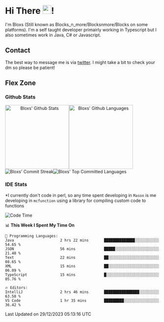# Hi There <img src="https://media.giphy.com/media/hvRJCLFzcasrR4ia7z/giphy.gif" width="28">!
I'm Bloxs (Still known as Blocks_n_more/Blocksnmore/Blocks on some platforms). I'm a self taught developer primairly working in Typescript but I also sometimes work in Java, C# or Javascript. 

## Contact
The best way to message me is via [twitter](https://twitter.com/blocksnmore). I might take a bit to check your dm so please be patient!

## Flex Zone
### Github Stats
<div style="display: flex;" align="center">
  <img src="https://readme-stats-gules.vercel.app/api?username=Blocksnmore&bg_color=23272A&show_icons=true&count_private=true&title_color=fff&text_color=fff&icon_color=3d34eb&hide_border=true&border_radius=10" alt="Bloxs' Github Stats" style="height: 13rem" />
 <img src="https://readme-stats-gules.vercel.app/api/top-langs/?username=Blocksnmore&layout=donut&count_private=true&hide_border=true&bg_color=23272A&title_color=fff&text_color=fff&icon_color=3d34eb&border_radius=10" alt="Bloxs' Github Languages" style="height: 13rem;" />
</div>
<div style="display: flex;" align="center">
  <img src="https://streak-stats.demolab.com?user=Blocksnmore&theme=github-dark-blue&hide_border=true" alt="Bloxs' Commit Streak">
  <img src="http://github-profile-summary-cards.vercel.app/api/cards/most-commit-language?username=Blocksnmore&theme=github_dark" alt="Bloxs' Top Committed Languages">
</div>

### IDE Stats
*I currently don't code in perl, so any time spent developing in `Mason` is me developing in `mcfunction` using a library for compiling custom code to functions
<!--START_SECTION:waka-->
![Code Time](http://img.shields.io/badge/Code%20Time-700%20hrs%2024%20mins-blue)

📊 **This Week I Spent My Time On** 

```text
💬 Programming Languages: 
Java                     2 hrs 22 mins       ██████████████░░░░░░░░░░░   54.65 % 
JSON                     56 mins             █████░░░░░░░░░░░░░░░░░░░░   21.48 % 
Text                     22 mins             ██░░░░░░░░░░░░░░░░░░░░░░░   08.65 % 
XML                      15 mins             ██░░░░░░░░░░░░░░░░░░░░░░░   06.09 % 
TypeScript               15 mins             █░░░░░░░░░░░░░░░░░░░░░░░░   05.76 % 

🔥 Editors: 
IntelliJ                 2 hrs 46 mins       ████████████████░░░░░░░░░   63.58 % 
VS Code                  1 hr 35 mins        █████████░░░░░░░░░░░░░░░░   36.42 % 
```


 Last Updated on 29/12/2023 05:13:16 UTC
<!--END_SECTION:waka-->
